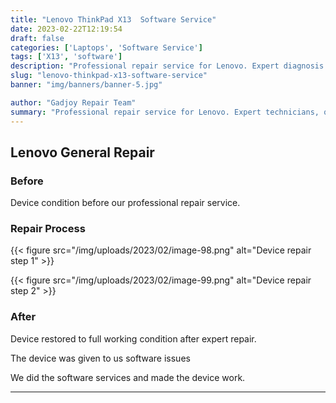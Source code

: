 ```yaml
---
title: "Lenovo ThinkPad X13  Software Service"
date: 2023-02-22T12:19:54
draft: false
categories: ['Laptops', 'Software Service']
tags: ['X13', 'software']
description: "Professional repair service for Lenovo. Expert diagnosis and quality repairs in Bangalore."
slug: "lenovo-thinkpad-x13-software-service"
banner: "img/banners/banner-5.jpg"

author: "Gadjoy Repair Team"
summary: "Professional repair service for Lenovo. Expert technicians, quality parts, warranty included."
---
```



## Lenovo General Repair

### Before

Device condition before our professional repair service.

### Repair Process

{{< figure src="/img/uploads/2023/02/image-98.png" alt="Device repair step 1" >}}

{{< figure src="/img/uploads/2023/02/image-99.png" alt="Device repair step 2" >}}


### After

Device restored to full working condition after expert repair.

The device was given to us software issues

We did the software services and made the device work.

---
